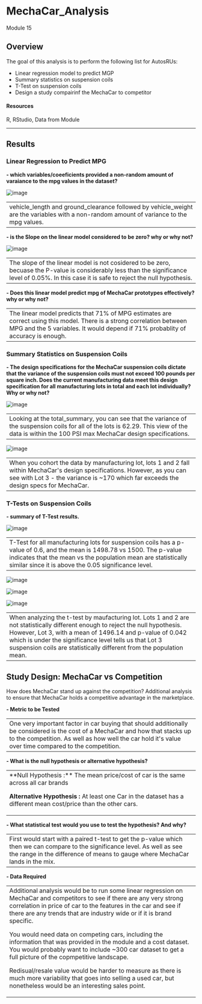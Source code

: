 # MechaCar_Analysis
Module 15

## Overview
The goal of this analysis is to perform the following list for AutosRUs:
- Linear regression model to predict MGP
- Summary statistics on suspension coils
- T-Test on suspension coils
- Design a study compairinf the MechaCar to competitor

#### Resources
R, RStudio, Data from Module

----------------------------------------------------------------------------------------------------------------------------------------------------------------------

## Results

### Linear Regression to Predict MPG

**- which variables/coeeficients provided a non-random amount of varaiance to the mpg values in the dataset?**

![image](https://user-images.githubusercontent.com/94019661/161610216-1847361b-c78b-4340-b2b3-24f0cc352c53.png)

<table><tr><td> vehicle_length and ground_clearance followed by vehicle_weight are the variables with a non-random amount of variance to the mpg values.</td></tr></table> 



**- is the Slope on the linear model considered to be zero? why or why not?**


![image](https://user-images.githubusercontent.com/94019661/161610233-22296f60-fa94-46b5-8b77-1857b0a53b79.png)

<table><tr><td> The slope of the linear model is not cosidered to be zero, becuase the P-value is considerably less than the significance level of 0.05%. In this case it is safe to reject the null hypothesis.</td></tr></table> 




**- Does this linear model predict mpg of MechaCar prototypes effectively? why or why not?**


<table><tr><td> The linear model predicts that 71% of MPG estimates are correct using this model. There is a strong correlation between MPG and the 5 variables. It would depend if 71% probablity of accuracy is enough. </td></tr></table> 





### Summary Statistics on Suspension Coils


**- The design specifications for the MechaCar suspension coils dictate that the variance of the suspension coils must not exceed 100 pounds per square inch. Does the current manufacturing data meet this design specification for all manufacturing lots in total and each lot individually? Why or why not?**

![image](https://user-images.githubusercontent.com/94019661/161610293-647f02d9-7deb-4b0e-9ee3-3424017538ac.png)

<table><tr><td> Looking at the total_summary, you can see that the variance of the suspension coils for all of the lots is 62.29. This view of the data is within the 100 PSI max MechaCar design specifications. </td></tr></table> 

![image](https://user-images.githubusercontent.com/94019661/161610323-47e53d0d-5a37-48c3-9860-d9da0956dbfc.png)

<table><tr><td> When you cohort the data by manufacturing lot, lots 1 and 2 fall within MechaCar's design specifications. However, as you can see with Lot 3 - the variance is ~170 which far exceeds the design specs for MechaCar.</td></tr></table> 


### T-Tests on Suspension Coils


**- summary of T-Test results.**

![image](https://user-images.githubusercontent.com/94019661/161610351-3071c991-6f44-4276-ba91-3798ae756211.png)

<table><tr><td> T-Test for all manufacturing lots for suspension coils has a p-value of 0.6, and the mean is 1498.78 vs 1500. The p-value indicates that the mean vs the population mean are statistically similar since it is above the 0.05 significance level.</td></tr></table> 


![image](https://user-images.githubusercontent.com/94019661/161610371-f1b5c017-0a73-436b-b93f-22c2389644b8.png)

![image](https://user-images.githubusercontent.com/94019661/161610382-47c4a0fc-dd79-4ec5-8aeb-ebe40dde6fbf.png)

![image](https://user-images.githubusercontent.com/94019661/161610399-7d6efac4-c2d4-4e05-ab28-e10366ceb123.png)


<table><tr><td> When analyzing the t-test by maufacturing lot. Lots 1 and 2 are not statistically different enough to reject the null hypothesis. However, Lot 3, with a mean of 1496.14 and p-value of 0.042 which is under the significance level tells us that Lot 3 suspension coils are statistically different from the population mean.</td></tr></table> 




## Study Design: MechaCar vs Competition

How does MechaCar stand up against the competition? Additional analysis to ensure that MechaCar holds a competitive advantage in the marketplace.


**- Metric to be Tested**


<table><tr><td> One very important factor in car buying that should additionally be considered is the cost of a MechaCar and how that stacks up to the competition. As well as how well the car hold it's value over time compared to the competition.</td></tr></table> 


**- What is the null hypothesis or alternative hypothesis?**

 <table><tr><td>  **Null Hypothesis :**
  The mean price/cost of car is the same across all car brands

  **Alternative Hypothesis :**
  At least one Car in the dataset has a different mean cost/price than the other cars.</td></tr></table> 


**- What statistical test would you use to test the hypothesis? And why?**

<table><tr><td> First would start with a paired t-test to get the p-value which then we can compare to the significance level. As well as see the range in the difference of means to gauge where MechaCar lands in the mix.</td></tr></table> 


**- Data Required**

<table><tr><td> Additional analysis would be to run some linear regression on MechaCar and competitors to see if there are any very strong correlation in price of car to the features in the car and see if there are any trends that are industry wide or if it is brand specific.

You would need data on competing cars, including the information that was provided in the module and a cost dataset. You would probably want to include ~300 car dataset to get a full picture of the copmpetitive landscape.

Redisual/resale value would be harder to measure as there is much more variability that goes into selling a used car, but nonetheless would be an interesting sales point.</td></tr></table> 


